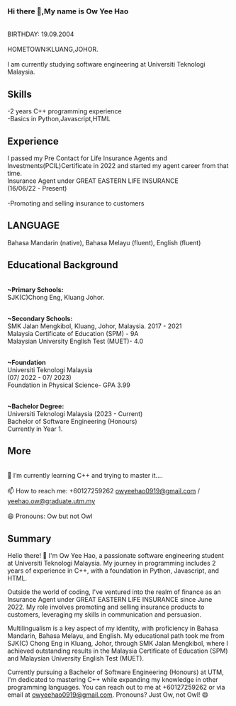 ### Hi there 👋,My name is Ow Yee Hao
<br>BIRTHDAY: 19.09.2004<br>
<br>HOMETOWN:KLUANG,JOHOR.<br>
<br>I am currently studying software engineering at Universiti Teknologi Malaysia.<br>

## Skills
-2 years C++ programming experience<br>
-Basics in Python,Javascript,HTML<br>

## Experience
I passed my Pre Contact for Life Insurance Agents and Investments(PCIL)Certificate in 2022 and started my agent career from that time.<br>
Insurance Agent under GREAT EASTERN LIFE INSURANCE <br>
(16/06/22 - Present)<br>
<br>-Promoting and selling insurance to customers <br>

## LANGUAGE
Bahasa Mandarin (native), Bahasa Melayu (fluent), English (fluent) <br>

## Educational Background
<br> **~Primary Schools:** <br>
SJK(C)Chong Eng, Kluang Johor.<br>

<br> **~Secondary Schools:** <br>
SMK Jalan Mengkibol, Kluang, Johor, Malaysia. 2017 - 2021 <br>
Malaysia Certificate of Education (SPM) -  9A <br>
Malaysian University English Test (MUET)- 4.0 <br>

<br> **~Foundation** <br>
Universiti Teknologi Malaysia <br>
(07/ 2022 - 07/ 2023) <br>
Foundation in Physical Science- GPA 3.99 <br>

<br> **~Bachelor Degree:** <br>
Universiti Teknologi Malaysia 
(2023 - Current) <br>
Bachelor of Software Engineering (Honours)<br>
Currently in Year 1.

## More
<br>🌱 I’m currently learning C++ and trying to master it....<br>
<br>📫 How to reach me: +60127259262 
                    owyeehao0919@gmail.com / yeehao.ow@graduate.utm.my
                  <br>
<br>😄 Pronouns: Ow but not Owl<br>

## Summary
Hello there! 👋 I'm Ow Yee Hao, a passionate software engineering student at Universiti Teknologi Malaysia. My journey in programming includes 2 years of experience in C++, with a foundation in Python, Javascript, and HTML.<br>

Outside the world of coding, I've ventured into the realm of finance as an Insurance Agent under GREAT EASTERN LIFE INSURANCE since June 2022. My role involves promoting and selling insurance products to customers, leveraging my skills in communication and persuasion.<br>

Multilingualism is a key aspect of my identity, with proficiency in Bahasa Mandarin, Bahasa Melayu, and English. My educational path took me from SJK(C) Chong Eng in Kluang, Johor, through SMK Jalan Mengkibol, where I achieved outstanding results in the Malaysia Certificate of Education (SPM) and Malaysian University English Test (MUET).<br>

Currently pursuing a Bachelor of Software Engineering (Honours) at UTM, I'm dedicated to mastering C++ while expanding my knowledge in other programming languages. You can reach out to me at +60127259262 or via email at owyeehao0919@gmail.com. Pronouns? Just Ow, not Owl! 😄<br>





<!--
**Owwwwyh/Owwwwyh** is a ✨ _special_ ✨ repository because its `README.md` (this file) appears on your GitHub profile.
Here are some ideas to get you started:
- 🔭 I’m currently working on ...
- 👯 I’m looking to collaborate on ...
- 🤔 I’m looking for help with ...
- 💬 Ask me about ...
- ⚡ Fun fact: ...
-->
